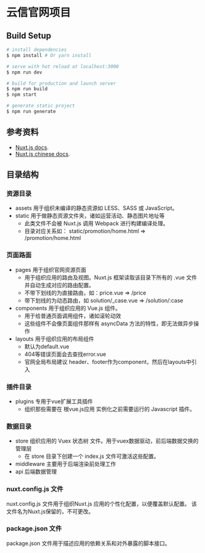 # 云信官网项目

## Build Setup

``` bash
# install dependencies
$ npm install # Or yarn install

# serve with hot reload at localhost:3000
$ npm run dev

# build for production and launch server
$ npm run build
$ npm start

# generate static project
$ npm run generate
```

## 参考资料
- [Nuxt.js docs](https://github.com/nuxt/nuxt.js).
- [Nuxt.js chinese docs](https://zh.nuxtjs.org/guide).

## 目录结构
### 资源目录
- assets 用于组织未编译的静态资源如 LESS、SASS 或 JavaScript。
- static 用于做静态资源文件夹，诸如运营活动、静态图片地址等
  - 此类文件不会被 Nuxt.js 调用 Webpack 进行构建编译处理。
  - 目录对应关系如： static/promotion/home.html => /promotion/home.html

### 页面路面
- pages 用于组织官网资源页面
  - 用于组织应用的路由及视图。Nuxt.js 框架读取该目录下所有的 .vue 文件并自动生成对应的路由配置。
  - 不带下划线的为直接路由，如：price.vue => /price
  - 带下划线的为动态路由，如 solution/_case.vue => /solution/:case
- components 用于组织应用的 Vue.js 组件。
  - 用于给普通页面调用组件，诸如滚轮动效
  - 这些组件不会像页面组件那样有 asyncData 方法的特性，即无法做异步操作
- layouts 用于组织应用的布局组件
  - 默认为default.vue
  - 404等错误页面会去查找error.vue
  - 官网全局布局建议 header、footer作为component，然后在layouts中引入

### 插件目录
- plugins 专用于vue扩展工具插件
  - 组织那些需要在 根vue.js应用 实例化之前需要运行的 Javascript 插件。

### 数据目录
- store 组织应用的 Vuex 状态树 文件。用于vuex数据驱动，前后端数据交换的管理层
  - 在 store 目录下创建一个 index.js 文件可激活这些配置。
- middleware 主要用于后端渲染前处理工作
- api 后端数据管理

### nuxt.config.js 文件
nuxt.config.js 文件用于组织Nuxt.js 应用的个性化配置，以便覆盖默认配置。
该文件名为Nuxt.js保留的，不可更改。

### package.json 文件
package.json 文件用于描述应用的依赖关系和对外暴露的脚本接口。
